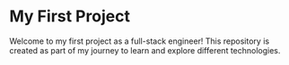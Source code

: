 # My First Project

Welcome to my first project as a full-stack engineer! This repository is created as part of my journey to learn and explore different technologies.

